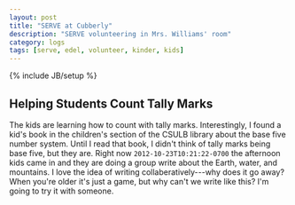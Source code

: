 ```yaml
---
layout: post
title: "SERVE at Cubberly"
description: "SERVE volunteering in Mrs. Williams' room"
category: logs
tags: [serve, edel, volunteer, kinder, kids]
---
```

{% include JB/setup %}

## Helping Students Count Tally Marks

The kids are learning how to count with tally marks.  Interestingly, I found a
kid's book in the children's section of the CSULB library about the base five
number system.  Until I read that book, I didn't think of tally marks being base
five, but they are.  Right now `2012-10-23T10:21:22-0700` the afternoon kids
came in and they are doing a group write about the Earth, water, and mountains.
I love the idea of writing collaberatively---why does it go away?  When you're
older it's just a game, but why can't we write like this?  I'm going to try it
with someone.


